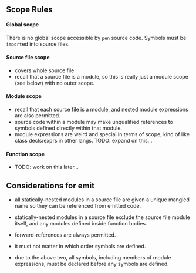 ## Scope Rules

#### Global scope

There is no global scope accessible by `pen` source code. Symbols must be `import`ed into source files.

#### Source file scope

- covers whole source file
- recall that a source file is a module, so this is really just a module scope (see below) with no outer scope.

#### Module scope
- recall that each source file is a module, and nested module expressions are also permitted.
- source code within a module may make unqualified references to symbols defined directly within that module.
- module expressions are weird and special in terms of scope, kind of like class decls/exprs in other langs. TODO: expand on this...

#### Function scope

- TODO: work on this later...



## Considerations for emit

- all statically-nested modules in a source file are given a unique mangled name so they can be referenced from emitted code.
- statically-nested modules in a source file exclude the source file module itself, and any modules defined inside function bodies.

- forward-references are always permitted.
- it must not matter in which order symbols are defined.
- due to the above two, all symbols, including members of module expressions, must be declared before any symbols are defined.

